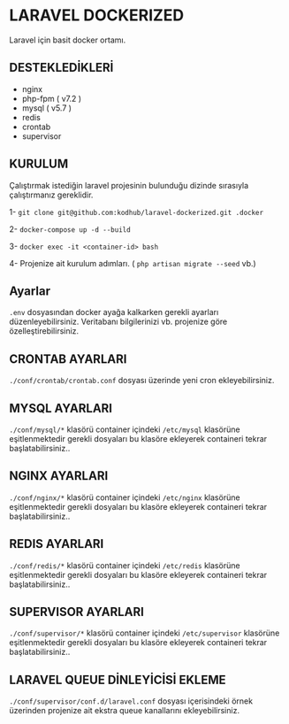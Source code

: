 # LARAVEL DOCKERIZED

Laravel için basit docker ortamı.

## DESTEKLEDİKLERİ
* nginx
* php-fpm ( v7.2 )
* mysql ( v5.7 )
* redis
* crontab
* supervisor

## KURULUM

Çalıştırmak istediğin laravel projesinin bulunduğu dizinde sırasıyla çalıştırmanız gereklidir.

1- `git clone git@github.com:kodhub/laravel-dockerized.git .docker`

2- `docker-compose up -d --build`

3- `docker exec -it <container-id> bash`

4- Projenize ait kurulum adımları. ( `php artisan migrate --seed` vb.)

## Ayarlar

`.env` dosyasından docker ayağa kalkarken gerekli ayarları düzenleyebilirsiniz. Veritabanı bilgilerinizi vb. projenize göre özelleştirebilirsiniz. 

## CRONTAB AYARLARI

`./conf/crontab/crontab.conf` dosyası üzerinde yeni cron ekleyebilirsiniz.

## MYSQL AYARLARI

`./conf/mysql/*` klasörü container içindeki `/etc/mysql` klasörüne eşitlenmektedir gerekli dosyaları bu klasöre ekleyerek containeri tekrar başlatabilirsiniz..

## NGINX AYARLARI

`./conf/nginx/*` klasörü container içindeki `/etc/nginx` klasörüne eşitlenmektedir gerekli dosyaları bu klasöre ekleyerek containeri tekrar başlatabilirsiniz..

## REDIS AYARLARI

`./conf/redis/*` klasörü container içindeki `/etc/redis` klasörüne eşitlenmektedir gerekli dosyaları bu klasöre ekleyerek containeri tekrar başlatabilirsiniz..

## SUPERVISOR AYARLARI

`./conf/supervisor/*` klasörü container içindeki `/etc/supervisor` klasörüne eşitlenmektedir gerekli dosyaları bu klasöre ekleyerek containeri tekrar başlatabilirsiniz..

## LARAVEL QUEUE DİNLEYİCİSİ EKLEME

`./conf/supervisor/conf.d/laravel.conf` dosyası içerisindeki örnek üzerinden projenize ait  ekstra queue kanallarını ekleyebilirsiniz.
